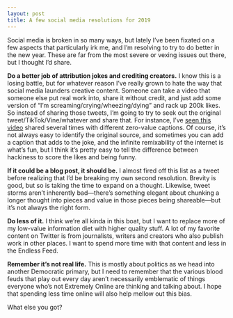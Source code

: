 ```yaml
---
layout: post
title: A few social media resolutions for 2019
---
```


Social media is broken in so many ways, but lately I’ve been fixated on a few aspects that particularly irk me, and I’m resolving to try to do better in the new year. These are far from the most severe or vexing issues out there, but I thought I’d share.

<!--more-->

**Do a better job of attribution jokes and crediting creators.** I know this is a losing battle, but for whatever reason I’ve really grown to hate the way that social media launders creative content. Someone can take a video that someone else put real work into, share it without credit, and just add some version of “I’m screaming/crying/wheezing/dying” and rack up 200k likes. So instead of sharing those tweets, I’m going to try to seek out the original tweet/TikTok/Vine/whatever and share that. For instance, I’ve [seen this video](https://m.tiktok.com/v/6640342878226763014.html) shared several times with different zero-value captions. Of course, it’s not always easy to identify the original source, and sometimes you can add a caption that adds to the joke, and the infinite remixability of the internet is what’s fun, but I think it’s pretty easy to tell the difference between hackiness to score the likes and being funny.

**If it could be a blog post, it should be.** I almost fired off this list as a tweet before realizing that I’d be breaking my own second resolution. Brevity is good, but so is taking the time to expand on a thought. Likewise, tweet storms aren’t inherently bad—there’s something elegant about chunking a longer thought into pieces and value in those pieces being shareable—but it’s not always the right form. 

**Do less of it.** I think we’re all kinda in this boat, but I want to replace more of my low-value information diet with higher quality stuff. A lot of my favorite content on Twitter is from journalists, writers and creators who also publish work in other places. I want to spend more time with that content and less in the Endless Feed.  

**Remember it’s not real life.** This is mostly about politics as we head into another Democratic primary, but I need to remember that the various blood feuds that play out every day aren’t necessarily emblematic of things everyone who’s not Extremely Online are thinking and talking about. I hope that spending less time online will also help mellow out this bias.

What else you got?